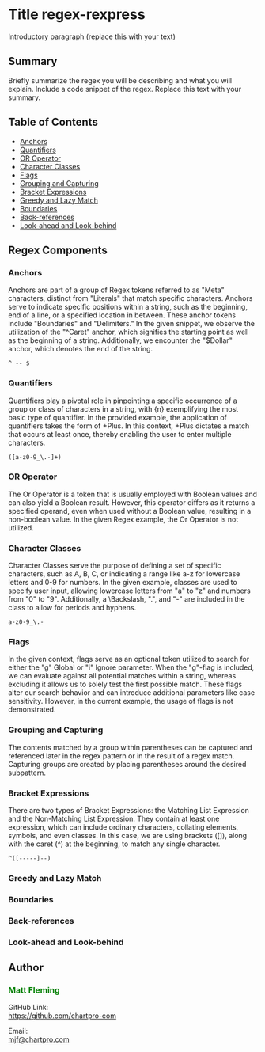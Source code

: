 # Title regex-rexpress

Introductory paragraph (replace this with your text)

## Summary

Briefly summarize the regex you will be describing and what you will explain. Include a code snippet of the regex. Replace this text with your summary.

## Table of Contents

- [Anchors](#anchors)
- [Quantifiers](#quantifiers)
- [OR Operator](#or-operator)
- [Character Classes](#character-classes)
- [Flags](#flags)
- [Grouping and Capturing](#grouping-and-capturing)
- [Bracket Expressions](#bracket-expressions)
- [Greedy and Lazy Match](#greedy-and-lazy-match)
- [Boundaries](#boundaries)
- [Back-references](#back-references)
- [Look-ahead and Look-behind](#look-ahead-and-look-behind)

## Regex Components

### Anchors
Anchors are part of a group of Regex tokens referred to as "Meta" characters, distinct from "Literals" that match specific characters. Anchors serve to indicate specific positions within a string, such as the beginning, end of a line, or a specified location in between. These anchor tokens include "Boundaries" and "Delimiters." In the given snippet, we observe the utilization of the "^Caret" anchor, which signifies the starting point as well as the beginning of a string. Additionally, we encounter the "$Dollar" anchor, which denotes the end of the string.

    ^ -- $
### Quantifiers
Quantifiers play a pivotal role in pinpointing a specific occurrence of a group or class of characters in a string, with {n} exemplifying the most basic type of quantifier. In the provided example, the application of quantifiers takes the form of +Plus. In this context, +Plus dictates a match that occurs at least once, thereby enabling the user to enter multiple characters.

    ([a-z0-9_\.-]+)

### OR Operator
The Or Operator is a token that is usually employed with Boolean values and can also yield a Boolean result. However, this operator differs as it returns a specified operand, even when used without a Boolean value, resulting in a non-boolean value. In the given Regex example, the Or Operator is not utilized.

### Character Classes
Character Classes serve the purpose of defining a set of specific characters, such as A, B, C, or indicating a range like a-z for lowercase letters and 0-9 for numbers. In the given example, classes are used to specify user input, allowing lowercase letters from "a" to "z" and numbers from "0" to "9". Additionally, a \Backslash, ".", and "-" are included in the class to allow for periods and hyphens.

    a-z0-9_\.-

### Flags
In the given context, flags serve as an optional token utilized to search for either the "g" Global or "i" Ignore parameter. When the "g"-flag is included, we can evaluate against all potential matches within a string, whereas excluding it allows us to solely test the first possible match. These flags alter our search behavior and can introduce additional parameters like case sensitivity. However, in the current example, the usage of flags is not demonstrated.

### Grouping and Capturing
The contents matched by a group within parentheses can be captured and referenced later in the regex pattern or in the result of a regex match. Capturing groups are created by placing parentheses around the desired subpattern.

### Bracket Expressions
There are two types of Bracket Expressions: the Matching List Expression and the Non-Matching List Expression. They contain at least one expression, which can include ordinary characters, collating elements, symbols, and even classes. In this case, we are using brackets ([]), along with the caret (^) at the beginning, to match any single character.

    ^([-----]--)

### Greedy and Lazy Match

### Boundaries

### Back-references

### Look-ahead and Look-behind

## Author
 
### <span style="color:green">**Matt Fleming**</span>


GitHub Link:
<br>
https://github.com/chartpro-com

Email:
<br>
mjf@chartpro.com